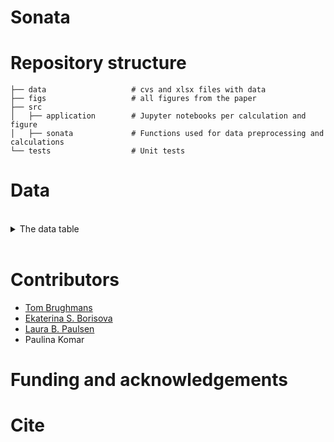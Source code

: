 # Sonata


# Repository structure


    ├── data                   # cvs and xlsx files with data
    ├── figs                   # all figures from the paper
    ├── src                    
    │   ├── application        # Jupyter notebooks per calculation and figure
    │   ├── sonata             # Functions used for data preprocessing and calculations 
    └── tests                  # Unit tests


# Data

<br /> 

<details>
  <summary>  The data table </summary>

|**Field Name**                |      **Type / Description**                                                                      |
| ---------------------------- | ---------------------------------------------------------------------------------------------- |
|'Amphora_type'	               |   string / Commonly used typologies for Amphora type                                           |
|'New_type_name'               |   string /                                                                                     |
|'Amphora_type_merged'         |   string / Typologies for Amphora type that take into account grouped types |
|'Provenance'               	 |   string / A region where an amphora was produced                                              |
|'content'	                   |   string / A product carried in an amphora:                                                    |
|'Site'	                       |   string / A modern name of an archaeological site from which an amphorae assemblage came      |
|'Site_type'	                 |   string / A site category                                                                     |
|'Grouped_sites'	             |   string /                                                                                     |
|'Amphora_type_lower_date' 	   |   float / A production start date of an amphora                                                |
|'Amphora_type_upper_date'     |   float / A production end date of an amphora                                                  |
|'Lower_context_date'          |   float / A consumption start date of an amphora                                               |
|'Upper_context_date'          |   float / A consumption end date of an amphora                                                 |
|'Frequency'	                 |   float / An amphora frequency                                                                 |
|'Pleiades URI'                |   string / Site geographical coordinates according to the Pleiades Atlas                       |
|'Latitude'                    |   float / Site geographical coordinates in latitude                                            |
|'Longitude'                   |   float / Site geographical coordinates in longitude                                           |
|'Tyrrhenian_vs_Adriatic'      |   string /                                                                                     |
|'Publication'	               |   string / Bibliographic reference for assemblage publication                                  |
|'Period'	                     |   string /                                          |
|'Notes'	                     |   string /                                                 |
|'Site_notes'                  |   string /                                                                  |
|'Amphora_type_notes'          |   string /       |
|'problems'	                   |   string /                   |

</details>

<br /> 


# Contributors

* [Tom Brughmans](https://pure.au.dk/portal/en/persons/tom-brughmans(78c7314a-9485-4e14-b207-0e836aea5e01).html)
* [Ekaterina S. Borisova](https://github.com/esborisova)
* [Laura B. Paulsen](https://github.com/laurabpaulsen)
* Paulina Komar

# Funding and acknowledgements

# Cite
